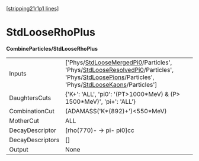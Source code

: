 [[stripping21r1p1 lines]](./stripping21r1p1-index)

# StdLooseRhoPlus

**CombineParticles/StdLooseRhoPlus**

|                  |                                                                                                                                                                                                                                                                                                                                                                    |
|------------------|--------------------------------------------------------------------------------------------------------------------------------------------------------------------------------------------------------------------------------------------------------------------------------------------------------------------------------------------------------------------|
| Inputs           | ['Phys/[StdLooseMergedPi0](./stripping21r1p1-commonparticles-stdloosemergedpi0)/Particles', 'Phys/[StdLooseResolvedPi0](./stripping21r1p1-commonparticles-stdlooseresolvedpi0)/Particles', 'Phys/[StdLoosePions](./stripping21r1p1-commonparticles-stdloosepions)/Particles', 'Phys/[StdLooseKaons](./stripping21r1p1-commonparticles-stdloosekaons)/Particles'] |
| DaughtersCuts    | {'K+': 'ALL', 'pi0': '(PT\>1000\*MeV) & (P\> 1500\*MeV)', 'pi+': 'ALL'}                                                                                                                                                                                                                                                                                            |
| CombinationCut   | (ADAMASS('K\*(892)+')\<550\*MeV)                                                                                                                                                                                                                                                                                                                                   |
| MotherCut        | ALL                                                                                                                                                                                                                                                                                                                                                                |
| DecayDescriptor  | [rho(770)- -\> pi- pi0]cc                                                                                                                                                                                                                                                                                                                                        |
| DecayDescriptors | []                                                                                                                                                                                                                                                                                                                                                               |
| Output           | None                                                                                                                                                                                                                                                                                                                                                               |
